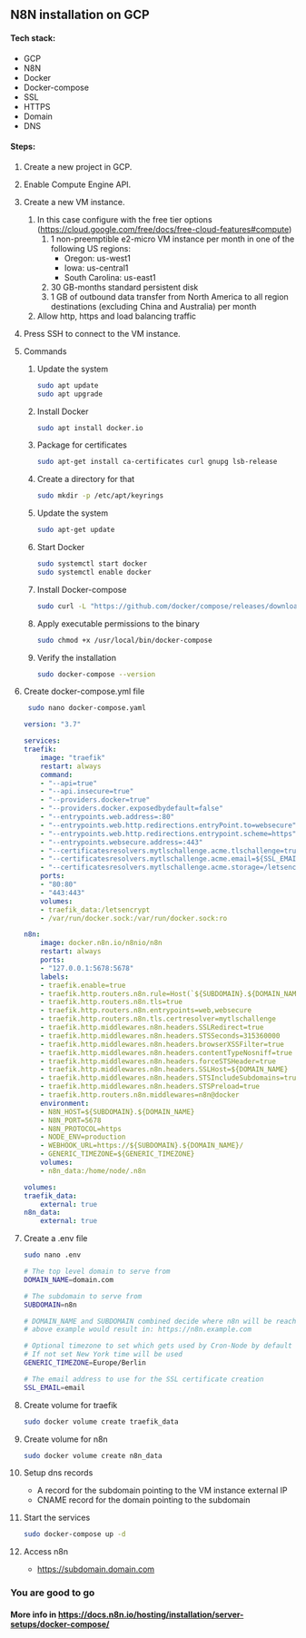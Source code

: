 ## N8N installation on GCP

#### Tech stack:
- GCP
- N8N
- Docker
- Docker-compose
- SSL
- HTTPS
- Domain
- DNS



#### Steps:
1. Create a new project in GCP.
2. Enable Compute Engine API.
3. Create a new VM instance.
   1. In this case configure with the free tier options (https://cloud.google.com/free/docs/free-cloud-features#compute)
      1. 1 non-preemptible e2-micro VM instance per month in one of the following US regions:
         - Oregon: us-west1
         - Iowa: us-central1
         - South Carolina: us-east1
      2. 30 GB-months standard persistent disk
      3. 1 GB of outbound data transfer from North America to all region destinations (excluding China and Australia) per month
   2. Allow http, https and load balancing traffic
4. Press SSH to connect to the VM instance.
5. Commands
   1. Update the system
      ```bash
      sudo apt update
      sudo apt upgrade
      ```
    2. Install Docker
        ```bash
        sudo apt install docker.io
        ```
    3. Package for certificates  
        ```bash
        sudo apt-get install ca-certificates curl gnupg lsb-release
        ```
    4. Create a directory for that
        ```bash
        sudo mkdir -p /etc/apt/keyrings
        ```
    5. Update the system
        ```bash
        sudo apt-get update
        ```
    6. Start Docker
        ```bash
        sudo systemctl start docker
        sudo systemctl enable docker
        ```
    7. Install Docker-compose
        ```bash
        sudo curl -L "https://github.com/docker/compose/releases/download/v2.33.1/docker-compose-$(uname -s)-$(uname -m)" -o /usr/local/bin/docker-compose
        ```
    8. Apply executable permissions to the binary
        ```bash
        sudo chmod +x /usr/local/bin/docker-compose
        ```
    9. Verify the installation
        ```bash
        sudo docker-compose --version
        ```
6. Create docker-compose.yml file
   ```bash
    sudo nano docker-compose.yaml
   ```
    ```yml
    version: "3.7"

    services:
    traefik:
        image: "traefik"
        restart: always
        command:
        - "--api=true"
        - "--api.insecure=true"
        - "--providers.docker=true"
        - "--providers.docker.exposedbydefault=false"
        - "--entrypoints.web.address=:80"
        - "--entrypoints.web.http.redirections.entryPoint.to=websecure"
        - "--entrypoints.web.http.redirections.entrypoint.scheme=https"
        - "--entrypoints.websecure.address=:443"
        - "--certificatesresolvers.mytlschallenge.acme.tlschallenge=true"
        - "--certificatesresolvers.mytlschallenge.acme.email=${SSL_EMAIL}"
        - "--certificatesresolvers.mytlschallenge.acme.storage=/letsencrypt/acme.json"
        ports:
        - "80:80"
        - "443:443"
        volumes:
        - traefik_data:/letsencrypt
        - /var/run/docker.sock:/var/run/docker.sock:ro

    n8n:
        image: docker.n8n.io/n8nio/n8n
        restart: always
        ports:
        - "127.0.0.1:5678:5678"
        labels:
        - traefik.enable=true
        - traefik.http.routers.n8n.rule=Host(`${SUBDOMAIN}.${DOMAIN_NAME}`)
        - traefik.http.routers.n8n.tls=true
        - traefik.http.routers.n8n.entrypoints=web,websecure
        - traefik.http.routers.n8n.tls.certresolver=mytlschallenge
        - traefik.http.middlewares.n8n.headers.SSLRedirect=true
        - traefik.http.middlewares.n8n.headers.STSSeconds=315360000
        - traefik.http.middlewares.n8n.headers.browserXSSFilter=true
        - traefik.http.middlewares.n8n.headers.contentTypeNosniff=true
        - traefik.http.middlewares.n8n.headers.forceSTSHeader=true
        - traefik.http.middlewares.n8n.headers.SSLHost=${DOMAIN_NAME}
        - traefik.http.middlewares.n8n.headers.STSIncludeSubdomains=true
        - traefik.http.middlewares.n8n.headers.STSPreload=true
        - traefik.http.routers.n8n.middlewares=n8n@docker
        environment:
        - N8N_HOST=${SUBDOMAIN}.${DOMAIN_NAME}
        - N8N_PORT=5678
        - N8N_PROTOCOL=https
        - NODE_ENV=production
        - WEBHOOK_URL=https://${SUBDOMAIN}.${DOMAIN_NAME}/
        - GENERIC_TIMEZONE=${GENERIC_TIMEZONE}
        volumes:
        - n8n_data:/home/node/.n8n

    volumes:
    traefik_data:
        external: true
    n8n_data:
        external: true


    ```

7. Create a .env file
    ```bash
    sudo nano .env
    ```

    ```bash
    # The top level domain to serve from
    DOMAIN_NAME=domain.com

    # The subdomain to serve from
    SUBDOMAIN=n8n

    # DOMAIN_NAME and SUBDOMAIN combined decide where n8n will be reachable from
    # above example would result in: https://n8n.example.com

    # Optional timezone to set which gets used by Cron-Node by default
    # If not set New York time will be used
    GENERIC_TIMEZONE=Europe/Berlin

    # The email address to use for the SSL certificate creation
    SSL_EMAIL=email

    ```

8. Create volume for traefik
    ```bash
    sudo docker volume create traefik_data
    ```
9. Create volume for n8n
    ```bash
    sudo docker volume create n8n_data
    ```
10. Setup dns records
    - A record for the subdomain pointing to the VM instance external IP
    - CNAME record for the domain pointing to the subdomain

11. Start the services
    ```bash
    sudo docker-compose up -d
    ```

12. Access n8n
    - https://subdomain.domain.com

### You are good to go

#### More info in https://docs.n8n.io/hosting/installation/server-setups/docker-compose/

